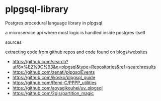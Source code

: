 # plpgsql-library
Postgres procedural language library in plpgsql



a microservice api where most logic is handled inside postgres itself 

















sources

extracting code from github repos and code found on blogs/websites 
* https://github.com/search?utf8=%E2%9C%93&q=plpgsql&type=Repositories&ref=searchresults
* https://github.com/zenati/plpgsqlEvents
* https://github.com/ikosko/plpgsql_guide
* https://github.com/Remi-C/PPPP_utilities
* https://github.com/aoyagikouhei/uv_plpgsql
* https://github.com/2gis/partition_magic